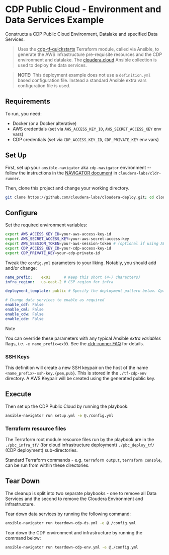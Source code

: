 # CDP Public Cloud - Environment and Data Services Example

Constructs a CDP Public Cloud Environment, Datalake and specified Data Services.

> Uses the [cdp-tf-quickstarts](https://github.com/cloudera-labs/cdp-tf-quickstarts) Terraform module, called via Ansible, to generate the AWS infrastructure pre-requisite resources and the CDP environment and datalake. The [cloudera.cloud](https://github.com/cloudera-labs/cloudera.cloud) Ansible collection is used to deploy the data services.

> **NOTE:** This deployment example does not use a `definition.yml` based configuration file. Instead a standard Ansible extra vars configuration file is used.

## Requirements

To run, you need:

* Docker (or a Docker alterative)
* AWS credentials (set via `AWS_ACCESS_KEY_ID`, `AWS_SECRET_ACCESS_KEY` env vars)
* CDP credentials (set via `CDP_ACCESS_KEY_ID`, `CDP_PRIVATE_KEY` env vars)

## Set Up

First, set up your `ansible-navigator` aka `cdp-navigator` environment -- follow the instructions in the [NAVIGATOR document](https://github.com/cloudera-labs/cldr-runner/blob/main/NAVIGATOR.md) in `cloudera-labs/cldr-runner`.

Then, clone this project and change your working directory.

```bash
git clone https://github.com/cloudera-labs/cloudera-deploy.git; cd cloudera-deploy/public-cloud/aws/terraform
```

## Configure

Set the required environment variables:

```bash
export AWS_ACCESS_KEY_ID=your-aws-access-key-id
export AWS_SECRET_ACCESS_KEY=your-aws-secret-access-key
export AWS_SESSION_TOKEN=your-aws-session-token # (optional if using AWS SSO)
export CDP_ACCESS_KEY_ID=your-cdp-access-key-id
export CDP_PRIVATE_KEY=your-cdp-private-id
```

Tweak the `config.yml` parameters to your liking. Notably, you should add and/or change:

```yaml
name_prefix:    ex01      # Keep this short (4-7 characters)
infra_region:   us-east-2 # CSP region for infra

deployment_template: public # Specify the deployment pattern below. Options are public, semi-private or private

# Change data services to enable as required
enable_cdf: False
enable_cml: False
enable_cdw: False
enable_cde: False
```

> [!NOTE]
> You can override these parameters with any typical Ansible _extra variables_ flags, i.e. `-e name_prefix=ex03`. See the [cldr-runner FAQ](https://github.com/cloudera-labs/cldr-runner/blob/main/FAQ.md#how-do-i-add-extra-variables-and-tags-to-ansible-navigator) for details.

### SSH Keys

This definition will create a new SSH keypair on the host of the name `<name_prefix>-ssh-key.{pem,pub}`. This is stored in the `./tf-cdp-env` directory. A AWS Keypair will be created using the generated public key.

## Execute

Then set up the CDP Public Cloud by running the playbook:

```bash
ansible-navigator run setup.yml -e @./config.yml
```

### Terraform resource files

The Terraform root module resource files run by the playbook are in the `./pbc_infra_tf/` (for cloud infrastructure deployment) `./pbc_deploy_tf/` (CDP deployment) sub-directories.

Standard Terraform commands - e.g. `terraform output`, `terraform console`, can be run from within these directories.

## Tear Down

The cleanup is split into two separate playbooks - one to remove all Data Services and the second to remove the Cloudera Environment and infrastructure.

Tear down data services by running the following command:

```bash
ansible-navigator run teardown-cdp-ds.yml -e @./config.yml
```

Tear down the CDP environment and infrastructure by running the command below:

```bash
ansible-navigator run teardown-cdp-env.yml -e @./config.yml
```
